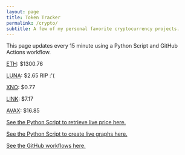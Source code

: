 ```yaml
---
layout: page
title: Token Tracker
permalink: /crypto/
subtitle: A few of my personal favorite cryptocurrency projects.
---
```


 This page updates every 15 minute using a Python Script and GitHub Actions workflow.


<!--BEGINCRYPTOINPUT-->
[ETH](https://smfxfc.github.io/crypto/eth.html): $1300.76

[LUNA](https://smfxfc.github.io/crypto/luna.html): $2.65 RIP :'(

[XNO](https://smfxfc.github.io/crypto/xno.html): $0.77

[LINK](https://smfxfc.github.io/crypto/link.html): $7.17

[AVAX](https://smfxfc.github.io/crypto/avax.html): $16.85

<!--ENDCRYPTOINPUT-->
 
 
[See the Python Script to retrieve live price here.](https://github.com/smfxfc/smfxfc.github.io/blob/master/src/get_cryptos.py)

[See the Python Script to create live graphs here.](https://github.com/smfxfc/smfxfc.github.io/blob/master/src/graph_crypto.py)

[See the GitHub workflows here.](https://github.com/smfxfc/smfxfc.github.io/blob/master/.github/workflows/)
